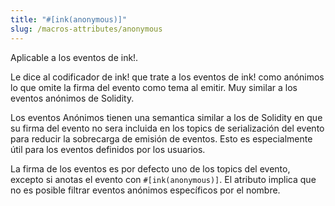 ```yaml
---
title: "#[ink(anonymous)]"
slug: /macros-attributes/anonymous
---
```


Aplicable a los eventos de ink!.

Le dice al codificador de ink! que trate a los eventos de ink! como anónimos lo que omite la firma del evento como tema al emitir.
Muy similar a los eventos anónimos de Solidity.

Los eventos Anónimos tienen una semantica similar a los de Solidity en que su
firma del evento no sera incluida en los topics de serialización del evento
para reducir la sobrecarga de emisión de eventos. Esto es especialmente útil para
los eventos definidos por los usuarios.

La firma de los eventos es por defecto uno de los topics del evento, excepto 
si anotas el evento con `#[ink(anonymous)]`.
El atributo implica que no es posible filtrar eventos anónimos específicos por el nombre.
